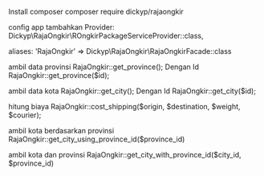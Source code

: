 Install composer 
composer require dickyp/rajaongkir

config app tambahkan
Provider:
Dickyp\RajaOngkir\ROngkirPackageServiceProvider::class,

aliases:
'RajaOngkir' => Dickyp\RajaOngkir\RajaOngkirFacade::class

ambil data provinsi 
RajaOngkir::get_province();
Dengan Id 
RajaOngkir::get_province($id);

ambil data kota
RajaOngkir::get_city();
Dengan Id
RajaOngkir::get_city($id);


hitung biaya
RajaOngkir::cost_shipping($origin, $destination, $weight, $courier);

ambil kota berdasarkan provinsi
RajaOngkir::get_city_using_province_id($province_id)

ambil kota dan provinsi
RajaOngkir::get_city_with_province_id($city_id, $province_id)
